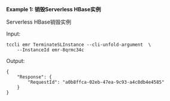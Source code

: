 **Example 1: 销毁Serverless HBase实例**

Serverless HBase销毁实例

Input: 

```
tccli emr TerminateSLInstance --cli-unfold-argument  \
    --InstanceId emr-8qrmc34c
```

Output: 
```
{
    "Response": {
        "RequestId": "a0b8ffca-02eb-47ea-9c93-a4c8db4e4585"
    }
}
```

